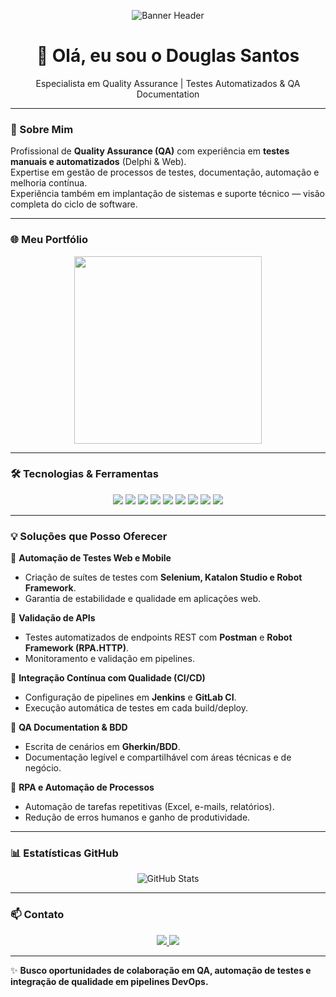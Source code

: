 <p align="center">
  <img src="https://capsule-render.vercel.app/api?text=Douglas%20Santos%20|%20QA%20Engineer&animation=fadeIn&color=7b2cbf&height=120&fontColor=ffffff" alt="Banner Header"/>
</p>

<h1 align="center">👋 Olá, eu sou o Douglas Santos</h1>
<p align="center">Especialista em Quality Assurance | Testes Automatizados & QA Documentation</p>

---

### 🚀 Sobre Mim
Profissional de **Quality Assurance (QA)** com experiência em **testes manuais e automatizados** (Delphi & Web).  
Expertise em gestão de processos de testes, documentação, automação e melhoria contínua.  
Experiência também em implantação de sistemas e suporte técnico — visão completa do ciclo de software.

---

### 🌐 Meu Portfólio
<p align="center">
  <a href="https://douglas-si-sa-portifolio.vercel.app" target="_blank">
    <img src="https://img.shields.io/badge/Acesse%20meu%20Portfólio-7b2cbf?style=for-the-badge&logo=vercel&logoColor=white&labelColor=000000" width="300"/>
  </a>
</p>

---

### 🛠️ Tecnologias & Ferramentas

<p align="center">
  <img src="https://img.shields.io/badge/Robot%20Framework-7b2cbf?style=for-the-badge&logo=robotframework&logoColor=white"/>
  <img src="https://img.shields.io/badge/Selenium-43B02A?style=for-the-badge&logo=selenium&logoColor=white"/>
  <img src="https://img.shields.io/badge/Katalon%20Studio-00AEEF?style=for-the-badge&logo=testing-library&logoColor=white"/>
  <img src="https://img.shields.io/badge/Postman-FF6C37?style=for-the-badge&logo=postman&logoColor=white"/>
  <img src="https://img.shields.io/badge/Jenkins-D24939?style=for-the-badge&logo=jenkins&logoColor=white"/>
  <img src="https://img.shields.io/badge/GitLab%20CI-FC6D26?style=for-the-badge&logo=gitlab&logoColor=white"/>
  <img src="https://img.shields.io/badge/Python-3776AB?style=for-the-badge&logo=python&logoColor=white"/>
  <img src="https://img.shields.io/badge/JavaScript-F7DF1E?style=for-the-badge&logo=javascript&logoColor=black"/>
  <img src="https://img.shields.io/badge/Figma-F24E1E?style=for-the-badge&logo=figma&logoColor=white"/>
</p>

---

### 💡 Soluções que Posso Oferecer

🔹 **Automação de Testes Web e Mobile**  
- Criação de suítes de testes com **Selenium, Katalon Studio e Robot Framework**.  
- Garantia de estabilidade e qualidade em aplicações web.  

🔹 **Validação de APIs**  
- Testes automatizados de endpoints REST com **Postman** e **Robot Framework (RPA.HTTP)**.  
- Monitoramento e validação em pipelines.  

🔹 **Integração Contínua com Qualidade (CI/CD)**  
- Configuração de pipelines em **Jenkins** e **GitLab CI**.  
- Execução automática de testes em cada build/deploy.  

🔹 **QA Documentation & BDD**  
- Escrita de cenários em **Gherkin/BDD**.  
- Documentação legível e compartilhável com áreas técnicas e de negócio.  

🔹 **RPA e Automação de Processos**  
- Automação de tarefas repetitivas (Excel, e-mails, relatórios).  
- Redução de erros humanos e ganho de produtividade.  

---

### 📊 Estatísticas GitHub

<p align="center">
  <img src="https://github-readme-stats.vercel.app/api?username=SEU_USUARIO&show_icons=true&theme=tokyonight&title_color=7b2cbf&icon_color=7b2cbf" alt="GitHub Stats" />
</p>

---

### 📫 Contato

<p align="center">
  <a href="mailto:douglas.si.sa@gmail.com">
    <img src="https://img.shields.io/badge/Email-douglas.si.sa%40gmail.com-7b2cbf?style=for-the-badge&logo=gmail&logoColor=white" />
  </a>
  <a href="https://www.linkedin.com/in/seu-linkedin">
    <img src="https://img.shields.io/badge/LinkedIn-7b2cbf?style=for-the-badge&logo=linkedin&logoColor=white" />
  </a>
</p>

---

✨ **Busco oportunidades de colaboração em QA, automação de testes e integração de qualidade em pipelines DevOps.**
